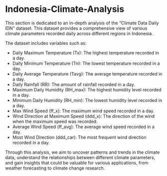 # Indonesia-Climate-Analysis

This section is dedicated to an in-depth analysis of the “Climate Data Daily IDN” dataset. This dataset provides a comprehensive view of various climate parameters recorded daily across different regions in Indonesia.

The dataset includes variables such as:

- Daily Maximum Temperature (Tx): The highest temperature recorded in a day.
- Daily Minimum Temperature (Tn): The lowest temperature recorded in a day.
- Daily Average Temperature (Tavg): The average temperature recorded in a day.
- Daily Rainfall (RR): The amount of rainfall recorded in a day.
- Maximum Daily Humidity (RH_max): The highest humidity level recorded in a day.
- Minimum Daily Humidity (RH_min): The lowest humidity level recorded in a day.
- Max Wind Speed (ff_x): The maximum wind speed recorded in a day.
- Wind Direction at Maximum Speed (ddd_x): The direction of the wind when the maximum speed was recorded.
- Average Wind Speed (ff_avg): The average wind speed recorded in a day.
- Most Wind Direction (ddd_car): The most frequent wind direction recorded in a day.

Through this analysis, we aim to uncover patterns and trends in the climate data, understand the relationships between different climate parameters, and gain insights that could be valuable for various applications, from weather forecasting to climate change research.
